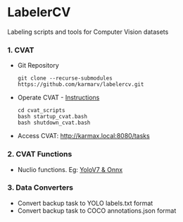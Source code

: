 # LabelerCV
Labeling scripts and tools for Computer Vision datasets

### 1. CVAT 
- Git Repository
    ```
    git clone --recurse-submodules https://github.com/karmarv/labelercv.git
    ```

- Operate CVAT - [Instructions](./cvat_scripts/README.md)
    ```
    cd cvat_scripts
    bash startup_cvat.bash
    bash shutdown_cvat.bash
    ```
- Access CVAT: http://karmax.local:8080/tasks

### 2. CVAT Functions
- Nuclio functions. Eg: [YoloV7 & Onnx](https://github.com/WongKinYiu/yolov7)

### 3. Data Converters
- Convert backup task to YOLO labels.txt format
- Convert backup task to COCO annotations.json format
